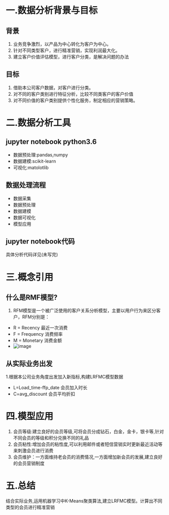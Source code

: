 # 一.数据分析背景与目标
## 背景
1. 业务竞争激烈，以产品为中心转化为客户为中心。
2. 针对不同类型客户，进行精准营销，实现利润最大化。
3. 建立客户价值评估模型，进行客户分类，是解决问题的办法
## 目标
1. 借助本公司客户数据，对客户进行分类。
2. 对不同的客户类别进行特征分析，比较不同类客户的客户价值
3. 对不同价值的客户类别提供个性化服务，制定相应的营销策略。
# 二.数据分析工具
## jupyter notebook python3.6
* 数据预处理:pandas,numpy
* 数据建模:scikit-learn 
* 可视化:matolotlib
## 数据处理流程
* 数据采集
* 数据预处理
* 数据建模
* 数据可视化
* 模型应用
## jupyter notebook代码
具体分析代码详见(未写完)
# 三.概念引用
##  什么是RMF模型?
1. RFM模型是一个被广泛使用的客户关系分析模型，主要以用户行为来区分客户，RFM分别是：
* R = Recency 最近一次消费　　
* F = Frequency 消费频率　　
* M = Monetary 消费金额
* ![image](https://github.com/xiaofan5d/-cluster/blob/master/RFM%E5%AE%9A%E4%B9%89%E5%9B%BE.jpg)
## 从实际业务出发
1.根据本公司业务角度出发加入新指标,构建LRFMC模型数据
* L=Load_time-ffp_date 会员加入时长
* C=avg_discount 会员平均折扣
# 四.模型应用
1. 会员等级:建立良好的会员等级,可将会员分成钻石，白金，金卡，银卡等,针对不同会员的等级和积分兑换不同的礼品
2. 会员粘性:增加会员的粘性度,可以利用邮件或者短信营销实时更新最近活动等来刺激会员进行消费
3. 会员维护：一方面维持老会员的消费情况,一方面增加新会员的发展,建立良好的会员营销制度
# 五.总结
结合实际业务,运用机器学习中K-Means聚类算法,建立LRFMC模型。计算出不同类型的会员进行精准营销
